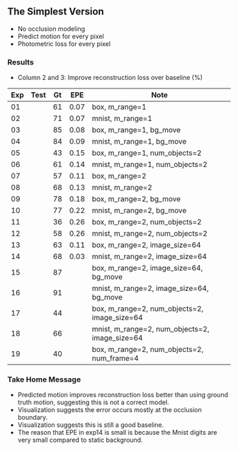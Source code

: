 ## The Simplest Version

- No occlusion modeling
- Predict motion for every pixel
- Photometric loss for every pixel

### Results

- Column 2 and 3: Improve reconstruction loss over baseline (%) 

| Exp  | Test | Gt   | EPE  | Note |
| ---- | ---- | ---- | ---- | ---- | 
| 01 |  | 61 | 0.07 | box, m_range=1 |
| 02 |  | 71 | 0.07 | mnist, m_range=1 |
| 03 |  | 85 | 0.08 | box, m_range=1, bg_move |
| 04 |  | 84 | 0.09 | mnist, m_range=1, bg_move |
| 05 |  | 43 | 0.15 | box, m_range=1, num_objects=2 |
| 06 |  | 61 | 0.14 | mnist, m_range=1, num_objects=2 |
| 07 |  | 57 | 0.11 | box, m_range=2 |
| 08 |  | 68 | 0.13 | mnist, m_range=2 |
| 09 |  | 78 | 0.18 | box, m_range=2, bg_move |
| 10 |  | 77 | 0.22 | mnist, m_range=2, bg_move |
| 11 |  | 36 | 0.26 | box, m_range=2, num_objects=2 |
| 12 |  | 58 | 0.26 | mnist, m_range=2, num_objects=2 |
| 13 |  | 63 | 0.11 | box, m_range=2, image_size=64 |
| 14 |  | 68 | 0.03 | mnist, m_range=2, image_size=64 |
| 15 |  | 87 |      | box, m_range=2, image_size=64, bg_move |
| 16 |  | 91 |      | mnist, m_range=2, image_size=64, bg_move |
| 17 |  | 44 |      | box, m_range=2, num_objects=2, image_size=64 |
| 18 |  | 66 |      | mnist, m_range=2, num_objects=2, image_size=64 |
| 19 |  | 40 |      | box, m_range=2, num_objects=2, num_frame=4 |

### Take Home Message

- Predicted motion improves reconstruction loss better than using ground truth motion, suggesting this is not a correct model.
- Visualization suggests the error occurs mostly at the occlusion boundary.
- Visualization suggests this is still a good baseline.
- The reason that EPE in exp14 is small is because the Mnist digits are very small compared to static background. 
